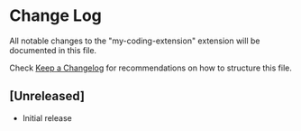 # Change Log

All notable changes to the "my-coding-extension" extension will be documented in this file.

Check [Keep a Changelog](http://keepachangelog.com/) for recommendations on how to structure this file.

## [Unreleased]

- Initial release